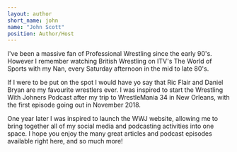 ```yaml
---
layout: author
short_name: john
name: "John Scott"
position: Author/Host
---
```

I've been a massive fan of Professional Wrestling since the early 90's. However I remember watching British Wrestling on ITV's The World of Sports with my Nan, every Saturday afternoon in the mid to late 80's.

If I were to be put on the spot I would have yo say that Ric Flair and Daniel Bryan are my favourite wrestlers ever. I was inspired to start the Wrestling With Johners Podcast after my trip to WrestleMania 34 in New Orleans, with the first episode going out in November 2018.

One year later I was inspired to launch the WWJ website, allowing me to bring together all of my social media and podcasting activities into one space. I hope you enjoy the many great articles and podcast episodes available right here, and so much more!